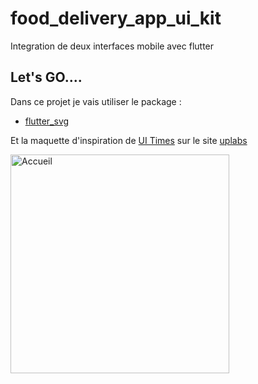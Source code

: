 # food_delivery_app_ui_kit

Integration de deux interfaces mobile avec flutter

## Let's GO....

Dans ce projet je vais utiliser le package :

- [flutter_svg](https://pub.dev/packages/flutter_svg)

Et la maquette d'inspiration de  [UI Times](https://www.uplabs.com/uitimes) sur le site [uplabs](https://www.uplabs.com/)

<p>
  <img src="https://raw.githubusercontent.com/hamiltondarryl/qrcode_hd/main/assets/img/preview.jpg" target="_blanck" width="350" title="Accueil">
</p>

